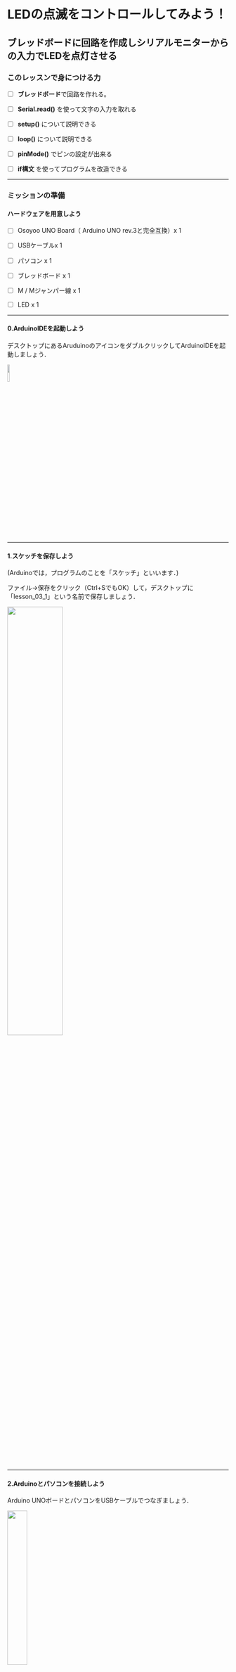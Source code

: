 # LEDの点滅をコントロールしてみよう！

## ブレッドボードに回路を作成しシリアルモニターからの入力でLEDを点灯させる

### このレッスンで身につける力

- [ ] **ブレッドボード**で回路を作れる。

- [ ] **Serial.read()** を使って文字の入力を取れる

- [ ] **setup()** について説明できる

- [ ] **loop()** について説明できる

- [ ] **pinMode()** でピンの設定が出来る

- [ ] **if構文** を使ってプログラムを改造できる
  
---

### ミッションの準備

#### ハードウェアを用意しよう

- [ ] Osoyoo UNO Board（ Arduino UNO rev.3と完全互換）x 1

- [ ] USBケーブルx 1

- [ ] パソコン x 1

- [ ] ブレッドボード x 1

- [ ] M / Mジャンパー線 x 1

- [ ] LED x 1

---

#### 0.ArduinoIDEを起動しよう

デスクトップにあるAruduinoのアイコンをダブルクリックしてArduinoIDEを起動しましょう．

<img src="image/ArduinoIDE_icon.png" width="10%">

---

#### 1.スケッチを保存しよう

(Arduinoでは，プログラムのことを「スケッチ」といいます．)

ファイル→保存をクリック（Ctrl+SでもOK）して，デスクトップに「lesson_03_1」という名前で保存しましょう．

<img src="image/ArduinoIDE_save.png" width="50%">

---
#### 2.Arduinoとパソコンを接続しよう

Arduino UNOボードとパソコンをUSBケーブルでつなぎましょう．

<img src="image/Arduino_USBcable.png" width="30%">

【注意】USBを抜き差しするときは向きを確認して，ていねいにあつかうこと．

USBを差したら，ArduinoIDEでボードとシリアルポートを指定しましょう．　　

ツール→ボードをクリックして、Arduino/Genuino UNOをクリックしましょう。　　

次にツール→シリアルポートをクリックして，「COM～（Arduino UNO）」となっているものをクリックしましょう．（COM～の数字は毎回変わります．）

<img src="image/ArduinoIDE_port_setting.png" width="70%">

---

### ミッションチャレンジ

#### ブレッドボードで回路を作ってみよう

ブレッドボードとジャンパー線を使って電子回路を組んでみよう。プレっどボードやジャンパー線を使うことでハンダ付けをしないでも簡単に電子回路を作ることが出来るんだ。

<ブレッドボード>

<img src="image/breadboard.jpg" width="70%">  

<ジャンパー線>

<img src="image/jumperwire.png" width="70%">　　

これらの器具とArduinoを使ってイラストと同じように配線をしてみよう！

<img src="image/fritzing_haisen.png" width="70%">　


実際に配線するとこんな感じになるよ。  
<img src="image/draw_wire_arduino.png" width="70%">　

- [ ] ブレッドボードで回路を作れたらチェック！

---


#### サンプルスケッチを実行させてみよう

スケッチに以下のコードをコピー＆ペーストして、スケッチを実行してみよう。

```C++
void setup() {
  pinMode(2, OUTPUT);//LEDピンを出力へ
  Serial.begin(9600); //シリアルを9600バンドに設定する
  while (! Serial); // シリアルの初期化を許可する
  Serial.println("Enter Y to turn on the LED:");
}
void loop() {
  if (Serial.available()) {
    char ch = Serial.read();
    if (ch == 'y' || ch == 'Y') {　//キーボードのyもしくはYを押すとLEDが光る
      digitalWrite(2, HIGH);
      Serial.println("You have turned on the LED!!");
      Serial.println("If you want to switch it off, simply enter N or n!");
    }
    if (ch == 'n' || ch == 'N') {　//キーボードのnもしくはNを押すとLEDが光る
      digitalWrite(2, LOW);
      Serial.println("You have turned off the LED!!");
      Serial.println("If you want to switch it on, simply enter Y or y!");
    }
  }
  delay(1000);
}
```

---

#### スケッチをArduinoに書き込んで実験をしよう

今までのレッスンを参考にスケッチをArduinoに書き込もう！
書き込みが終わったら、

ツール→シリアルモニタをクリックしましょう．

パソコンとArduinoを通信するよ。
通信が始まるとこんな画面が出るよ！

<img src="image/serialport0.png" width="70%">

シリアルポートの中に文章が出てきたね！少し読んでみよう！  

>英語:  
Enter Y to turn on the LED"  

>日本語:  
Yボタンを押すとLEDが光る 

一番上の入力ボックスにキーボードを使って大文字のYを入力して、エンターを押してみよう
<img src="image/serialport1.png" width="70%">　

そうするとブレッドボード上の配線したLEDが光るよ!
<img src="image/Turn_on_the_light.jpg" width="70%">　
<img src="image/serialport2.png" width="70%">

どうやらまたシリアルポートに文章が増えたね。読んでみよう！
>英語:  
You have turned on the LED!!  
If you want to switch it off, simply enter N or n!

>日本語:  
LEDが点灯しました!!  
スイッチをオフにする場合は、Nまたはnを入力しましょう!

この文章からキーボードのnかNを押すとLEDが消えることがわかるね。次にさっきと同じように入力ボックスにＮを入力してエンターキーを押してみよう。どうなるかな？

<img src="image/serialport3.png" width="70%">

そうするとLEDが消えたね。

<img src="image/Turn_off_the_light.jpg" width="70%">

- [ ] **Serial.read()** を使って文字の入力を取れたらチェック！
---

#### setup(),loop()について学ぼう

**setup()関数**
よく見かける**void Setup()**。これはArduinoに電源が入ったとき一回だけ呼ばれる処理だよ。ここのsetup関数の中でピンの設定をしたり、シリアルモニタで通信を開始する設定を行うよ。

**loop()関数**
setup関数とセットのloop関数。これは処理をずっとループする関数だよ。Arduinoに電源が入って起動して、setup関数の処理が終わった後電源が切れるまでこの関数の処理が行なわれるよ。いわばArduinoのプログラムのメインとなるね。

**pinMode(pin,mode)**
Arduinoにはたくさんのピンがあるね。このpinmodeはピンを設定するためのものだよ。

pin: 設定したいピンの番号　　

mode: INPUT、OUTPUT

INPUTは「入力」という意味で、Arduinoからデータを受け取ったり、読み込ませる時に使うよ。
OUTPUTは「出力」という意味で、Arduinoからデータを送ったり、信号を出したりする時に使うよ。

今回のプログラムでは、

>pinMode(2, OUTPUT);//LEDピンを出力へ

Arduinoの2番ピンを出力ピンに設定しているよ。

この３つをまとめるとこんな感じになるよ。これｋら学習していく上で重要になってくるからちゃんと覚えておこう！

```C++
void setup() {
  pinMode(使いたいピンの番号, ピンの設定(入力or出力));//使いたいピンの設定
  
  最初に1回だけする処理をここに書く

}
void loop() {

  繰り返す処理をここに書く

}
```

- [ ] **setup()** について説明できたらチェック
- [ ] **loop()** について説明できたらチェック

---

#### if文を使ってプログラムを改造しよう！

では、ミッションにチャレンジしていこう！　　

まずは図のようにブレッドボードにLEDをもう一つ追加してみよう。
<img src="image/fritzing_haisen2.png" width="70%">　

実際に配線するとこんな感じになるよ。
<img src="image/challenge_haisen.jpg" width="70%">　

**追加したLEDをArduinoの４番ピンでキーボードのmもしくはMでLEDを光らせよう!**
下のプログラムに３つの？マークがあるよ。その？を変更してみよう！

```C++
void setup() {
  pinMode(2, OUTPUT);//LEDピンを出力へ
  pinMode(?, OUTPUT);//LEDピンを出力へ
  Serial.begin(9600); //シリアルを9600バンドに設定する
  while (! Serial); // シリアルの初期化を許可する
  Serial.println("Enter Y to turn on the LED:");
}
void loop() {
  if (Serial.available()) {
    char ch = Serial.read();
    if (ch == 'y' || ch == 'Y') { //キーボードのyもしくはYを押すとLEDが光る
      digitalWrite(2, HIGH);
      Serial.println("You have turned on the LED!!");
      Serial.println("If you want to switch it off, simply enter N or n!");
    }
    if (ch == 'n' || ch == 'N')  { //キーボードのnもしくはNを押すとLEDが光る
      digitalWrite(2, LOW);
      digitalWrite(4, LOW);
      Serial.println("You have turned off the LED!!");
      Serial.println("If you want to switch it on, simply enter Y or y!");
    }

    if (ch == '?' || ch == '?')  {  //キーボードのmもしくはMを押すとLEDが光る
      digitalWrite(4, HIGH);
      Serial.println("You have turned on the LED!!");
      Serial.println("If you want to switch it off, simply enter N or n!");
    }
  }
  delay(1000);
}
```
mもしくはMを押してこのように追加したLEDが光れば成功だ！みんなはできたかな？
<img src="image/challenge_Turn_on_the_light.jpg" width="70%">　

思い通りに動かすことはできたかな？正解はこんな感じになるよ。

```C++
void setup() {
  pinMode(2, OUTPUT);//LEDピンを出力へ
  pinMode(4, OUTPUT);//LEDピンを出力へ
  Serial.begin(9600); //シリアルを9600バンドに設定する
  while (! Serial); // シリアルの初期化を許可する
  Serial.println("Enter Y to turn on the LED:");
}
void loop() {
  if (Serial.available()) {
    char ch = Serial.read();
    if (ch == 'y' || ch == 'Y') { //キーボードのyもしくはYを押すとLEDが光る
      digitalWrite(2, HIGH);
      Serial.println("You have turned on the LED!!");
      Serial.println("If you want to switch it off, simply enter N or n!");
    }
    if (ch == 'n' || ch == 'N')  { //キーボードのnもしくはNを押すとLEDが光る
      digitalWrite(2, LOW);
      digitalWrite(4, LOW);
      Serial.println("You have turned off the LED!!");
      Serial.println("If you want to switch it on, simply enter Y or y!");
    }

    if (ch == 'm' || ch == 'M')  {  //キーボードのmもしくはMを押すとLEDが光る
      digitalWrite(4, HIGH);
      Serial.println("You have turned on the LED!!");
      Serial.println("If you want to switch it off, simply enter N or n!");
    }
  }
  delay(1000);
}
```

### if構文とは

さっきまでキーボードを押すことでLEDが光ったり、消えたりしたね。これはif構文と行ってプログラミングの中で条件分岐を行うための命令文を使っているからだよ。具体的には条件式を与えた後に条件式が成立するときにどんな処理をするかを書くと条件分岐ができるよ。

```C++
if (条件式){
    (条件式が成立する場合の処理を記述)
}
```

- [ ] **pinMode()** でピンの設定が出来たらチェック！
- [ ] **if構文** を使ってプログラムを改造できたらチェック！

### まとめ

- **ブレッドボード** :電子回路の実験や試作をするための板のこと
- **Serial.read()** :　受信データを読み取る
- **setup()** : 最初に一回だけ実行される処理
- **loop()** : ずっと実行される処理
- **pinMode()** : ピンを設定するための関数
- **if構文** : プログラミングの条件分岐

### 出来たことをチェックしよう

- [ ] **ブレッドボード** で回路が作れる
- [ ] **Serial.read()** を使えるようになった
- [ ] **setup()** と **loop()** の概念を理解している
- [ ] **pinMode()** でピンの指定ができる
- [ ] **if構文**で条件分岐ができる